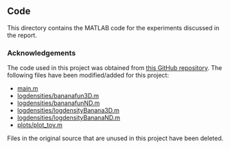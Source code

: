 ## Code
This directory contains the MATLAB code for the experiments discussed in the report.

### Acknowledgements
The code used in this project was obtained from [this GitHub repository](https://github.com/franrruiz/uivi). 
The following files have been modified/added for this project:

* [main.m](https://github.com/chiukenny/qp5-kenny-chiu/blob/main/code/main.m)
* [logdensities/bananafun3D.m](https://github.com/chiukenny/qp5-kenny-chiu/blob/main/code/logdensities/bananafun3D.m)
* [logdensities/bananafunND.m](https://github.com/chiukenny/qp5-kenny-chiu/blob/main/code/logdensities/bananafunND.m)
* [logdensities/logdensityBanana3D.m](https://github.com/chiukenny/qp5-kenny-chiu/blob/main/code/logdensities/logdensityBanana3D.m)
* [logdensities/logdensityBananaND.m](https://github.com/chiukenny/qp5-kenny-chiu/blob/main/code/logdensities/logdensityBananaND.m)
* [plots/plot_toy.m](https://github.com/chiukenny/qp5-kenny-chiu/blob/main/code/plots/plot_toy.m)

Files in the original source that are unused in this project have been deleted.